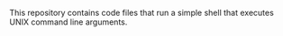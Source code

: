 This repository contains code files that run a simple shell that executes UNIX command line arguments.
